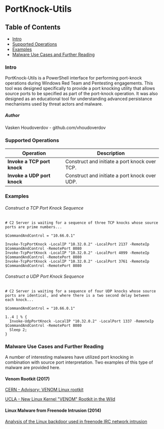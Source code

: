 # PortKnock-Utils

## Table of Contents
* [Intro](#intro)
* [Supported Operations](#operations)
* [Examples](#examples)
* [Malware Use Cases and Further Reading](#appendix)

### <a name="intro"></a>Intro
PortKnock-Utils is a PowerShell interface for performing port-knock operations during Windows Red Team and Pentesting engagements.
This tool was designed specifically to provide a port knocking utility that allows source ports to be specified as part of the port-knock operation.
It was also designed as an educational tool for understanding advanced persistance mechanisms used by threat actors and malware.

#####  Author
Vasken Houdoverdov  - github.com/vhoudoverdov

### <a name="operations"></a>Supported Operations

| Operation | Description |
| --- | --- |
| **Invoke a TCP port knock** | Construct and initiate a port knock over TCP. |
| **Invoke a UDP port knock** | Construct and initiate a port knock over UDP.|

### <a name="examples"></a>Examples
###### Construct a TCP Port Knock Sequence
```
# C2 Server is waiting for a sequence of three TCP knocks whose source ports are prime numbers...

$CommandAndControl = "10.66.0.1"

Invoke-TcpPortKnock -LocalIP "10.32.0.2" -LocalPort 2137 -RemoteIp $CommandAndControl -RemotePort 8080
Invoke-TcpPortKnock -LocalIP "10.32.0.2" -LocalPort 4099 -RemoteIp $CommandAndControl -RemotePort 8080
Invoke-TcpPortKnock -LocalIP "10.32.0.2" -LocalPort 3761 -RemoteIp $CommandAndControl -RemotePort 8080
```


###### Construct a UDP Port Knock Sequence
```
# C2 Server is waiting for a sequence of four UDP knocks whose source ports are identical, and where there is a two second delay between each knock...

$CommandAndControl = "10.66.0.1"

1..4 | % {
  Invoke-UdpPortKnock -LocalIP "10.32.0.2" -LocalPort 1337 -RemoteIp $CommandAndControl -RemotePort 8080
  Sleep 2;
}
```
### <a name="appendix"></a>Malware Use Cases and Further Reading
A number of interesting malwares have utilized port knocking in combination with source port interpretation.  Two examples of this type of malware are provided here.

#### Venom Rootkit (2017)

[CERN - Advisory: VENOM Linux rootkit](https://security.web.cern.ch/security/venom.shtml)

[UCLA - New Linux Kernel "VENOM" Rootkit in the Wild](https://www.it.ucla.edu/security/advisories/new-linux-kernel-venom-rootkit-in-the-wild)


#### Linux Malware from Freenode Intrusion (2014)

[Analysis of the Linux backdoor used in freenode IRC network intrusion](https://www.nccgroup.trust/uk/about-us/newsroom-and-events/blogs/2014/october/analysis-of-the-linux-backdoor-used-in-freenode-irc-network-compromise/)
